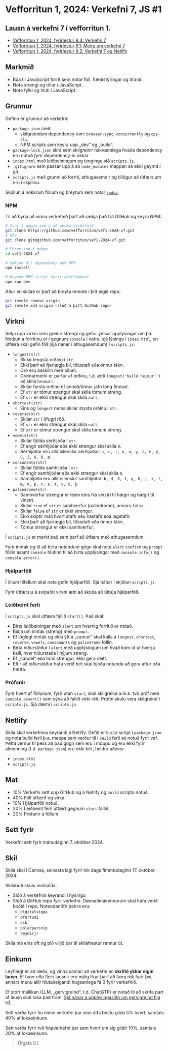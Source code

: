 # Vefforritun 1, 2024: Verkefni 7, JS #1

## Lausn á verkefni 7 í vefforritun 1. 

- [Vefforritun 1, 2024, fyrirlestur 8.4: Verkefni 7](https://www.youtube.com/watch?v=vpFY_TrU_LY)
- [Vefforritun 1, 2024, fyrirlestur 9.1: Meira um verkefni 7](https://www.youtube.com/watch?v=NxU6MWE5quk)
- [Vefforritun 1, 2024, fyrirlestur 9.2: Verkefni 7 og Netlify](https://www.youtube.com/watch?v=hKB-L_BJ6aE)

## Markmið

- Búa til JavaScript forrit sem notar föll, flæðistýringar og ítranir.
- Nota strengi og tölur í JavaScript.
- Nota fylki og hluti í JavaScript.

## Grunnur

Gefinn er grunnur að verkefni:

- `package.json` með:
  - skilgreindum dependency-ium: `browser-sync`, `concurrently` og `cpy-cli`.
  - NPM scripts sem keyra upp „dev“ og „build“.
- `package-lock.json` skrá sem skilgreinir nákvæmlega hvaða dependency eru notuð _fyrir_ dependency-in okkar
- `index.html` með leiðbeiningum og tengingu við `scripts.js`.
- `.gitignore` sem passar upp á að `node_modules` mappan sé ekki geymd í git.
- `scripts.js` með grunni að forriti, athugasemdir og tillögur að útfærslum eru í skjalinu.

Skjölun á nokkrum föllum og breytum sem notar [`jsdoc`](https://jsdoc.app/).

### NPM

Til að byrja að vinna verkefnið þarf að sækja það frá GitHub og keyra NPM:

```bash
# Inni í möppu sem á að geyma verkefnið
git clone https://github.com/vefforritun/vef1-2024-v7.git
# eða
git clone git@github.com:vefforritun/vef1-2024-v7.git

# Förum inn í möppu
cd vef1-2024-v7

# Sækjum öll dependency með NPM
npm install

# Keyrum NPM script fyrir development
npm run dev
```

Áður en skilað er þarf að breyta remote í þitt eigið repo:

```bash
git remote remove origin
git remote add origin <slóð á þitt GitHub repo>
```

## Virkni

Setja upp virkni sem greinir strengi og gefur ýmsar upplýsingar um þá. Notkun á forritinu er í gegnum `console` í vafra, sjá lýsingu í `index.html`, en útfæra skal gefin föll (sjá nánar í athugasemdum) í `scripts.js`:

- `longest(str)`
  - Skilar lengsta orðinu í `str`.
  - Ekki þarf að fjarlægja bil, tölustafi eða önnur tákn.
  - Orð eru aðskilin með bilum.
  - Greinarmerki er partur af orðinu, t.d. ætti `longest('halló heimur!')` að skila `heimur!`.
  - Skilar fyrsta orðinu ef annað/önnur jafn löng finnast.
  - Ef `str` er tómur strengur skal skila tómum streng.
  - Ef `str` er ekki strengur skal skila `null`.
- `shortest(str)`
  - Eins og `longest` nema skilar stysta orðinu í `str`.
- `reverse(str)`
  - Skilar `str` í öfugri röð.
  - Ef `str` er ekki strengur skal skila `null`.
  - Ef `str` er tómur strengur skal skila tómum streng.
- `vowels(str)`
  - Skilar fjölda sérhljóða í `str`.
  - Ef engir sérhljóðar eða ekki strengur skal skila `0`.
  - Sérhljóðar eru allir íslenskir sérhljóðar: `a, e, i, o, u, y, á, é, ý, ú, í, ó, ö, æ`.
- `consonants(str)`
  - Skilar fjölda samhljóða í `str`.
  - Ef engir samhljóðar eða ekki strengur skal skila `0`.
  - Samhljóða eru allir íslenskir samhljóðar: `b, d, ð, f, g, h, j, k, l, m, n, p, r, s, t, v, x, þ`.
- `palindrome(str)`
  - Samhverfur strengur er lesin eins frá vinstri til hægri og hægri til vinstri.
  - Skilar `true` ef `str` er samhverfur (palindrome), annars `false`.
  - Skilar `false` ef `str` er ekki strengur.
  - Ekki skiptir máli hvort stafir séu hástafir eða lágstafir.
  - Ekki þarf að fjarlægja bil, tölustafi eða önnur tákn.
  - Tómur strengur er ekki samhverfur.

Í `scripts.js` er merkt það sem þarf að útfæra með athugasemdum.

Fyrir inntak og til að birta notendum gögn skal nota `alert` `confirm` og `prompt` föllin ásamt `console` hlutinn til að birta upplýsingar með `console.info()` og `console.error()`.

### Hjálparföll

Í öllum tilfellum skal nota gefin hjálparföll. Sjá nánar í skjölun `scripts.js`.

Fyrir útfærslu á svipaðri virkni ætti að skoða að útbúa hjálparföll.

### Leiðbeint ferli

Í `scripts.js` skal útfæra fallið `start()`. Það skal:

- Birta leiðbeiningar með `alert` um hvernig forritið er notað.
- Biðja um inntak (streng) með `prompt`.
- Ef löglegt inntak og ekki ýtt á „cancel“ skal kalla á `longest`, `shortest`, `reverse`, `vowels`, `consonants` og `palindrome` föllin.
- Birta niðurstöður í `alert` með upplýsingum um hvað kom út úr hverju kalli, hver niðurstaða i nýjum streng.
- Ef „cancel“ eða tómi strengur, ekki gera neitt.
- Eftir að niðurstöður hafa verið birt skal bjóða notanda að gera aftur eða hætta.

### Prófanir

Fyrir hvert af föllunum, fyrir utan `start`, skal skilgreina a.m.k. tvö próf með `console.assert()` sem sýna að fallið virki rétt. Prófin skulu vera skilgreind í `scripts.js`. Sjá dæmi í `scripts.js`.

## Netlify

Skila skal verkefninu keyrandi á Netlify. Gefið er `build` script í `package.json` og nota build ferli þ.a. mappa sem verður til í `build` ferli sé notuð fyrir vef. Þetta verður til þess að þau gögn sem eru i möppu og eru ekki fyrir almenning (t.d. `package.json`) eru ekki birt, heldur aðeins:

- `index.html`
- `scripts.js`

## Mat

- 10% Verkefni sett upp GitHub og á Netlify og `build` scripta notuð.
- 40% Föll útfærð og virka.
- 10% Hjálparföll notuð.
- 20% Leiðbeint ferli útfært gegnum `start` fallið.
- 20% Prófanir á föllum.

## Sett fyrir

Verkefni sett fyrir mánudaginn 7. október 2024.

## Skil

Skila skal í Canvas, seinasta lagi fyrir lok dags fimmtudaginn 17. október 2024.

Skilaboð skulu innihalda:

- Slóð á verkefnið keyrandi í hýsingu
- Slóð á GitHub repo fyrir verkefni. Dæmatímakennurum skal hafa verið boðið í repo. Notendanöfn þeirra eru:
  - `digitalsigga`
  - `ofurtumi`
  - `osk`
  - `polarparsnip`
  - `reynirjr`

Skila má eins oft og þið viljið þar til skilafrestur rennur út.

## Einkunn

Leyfilegt er að ræða, og vinna saman að verkefni en **skrifið ykkar eigin lausn**. Ef tvær eða fleiri lausnir eru mjög líkar þarf að færa rök fyrir því, annars munu allir hlutaðeigandi hugsanlega fá 0 fyrir verkefnið.

Ef stórt mállíkan (LLM, „gervigreind“, t.d. ChatGTP) er notað til að skrifa part af lausn skal taka það fram. [Sjá nánar á upplýsingasíða um gervigreind hjá HÍ](https://gervigreind.hi.is/).

Sett verða fyrir tíu minni verkefni þar sem átta bestu gilda 5% hvert, samtals 40% af lokaeinkunn.

Sett verða fyrir tvö hópverkefni þar sem hvort um sig gildir 10%, samtals 20% af lokaeinkunn.

> Útgáfa 0.1
